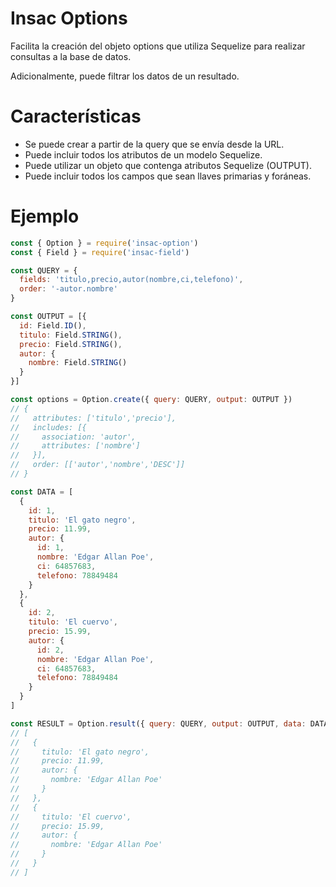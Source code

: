 # Insac Options
Facilita la creación del objeto options que utiliza Sequelize para realizar consultas a la base de datos.

Adicionalmente, puede filtrar los datos de un resultado.

# Características
- Se puede crear a partir de la query que se envía desde la URL.
- Puede incluir todos los atributos de un modelo Sequelize.
- Puede utilizar un objeto que contenga atributos Sequelize (OUTPUT).
- Puede incluir todos los campos que sean llaves primarias y foráneas.

# Ejemplo
``` js
const { Option } = require('insac-option')
const { Field } = require('insac-field')

const QUERY = {
  fields: 'titulo,precio,autor(nombre,ci,telefono)',
  order: '-autor.nombre'
}

const OUTPUT = [{
  id: Field.ID(),
  titulo: Field.STRING(),
  precio: Field.STRING(),
  autor: {
    nombre: Field.STRING()
  }
}]

const options = Option.create({ query: QUERY, output: OUTPUT })
// {
//   attributes: ['titulo','precio'],
//   includes: [{
//     association: 'autor',
//     attributes: ['nombre']
//   }],
//   order: [['autor','nombre','DESC']]
// }

const DATA = [
  {
    id: 1,
    titulo: 'El gato negro',
    precio: 11.99,
    autor: {
      id: 1,
      nombre: 'Edgar Allan Poe',
      ci: 64857683,
      telefono: 78849484
    }
  },
  {
    id: 2,
    titulo: 'El cuervo',
    precio: 15.99,
    autor: {
      id: 2,
      nombre: 'Edgar Allan Poe',
      ci: 64857683,
      telefono: 78849484
    }
  }
]

const RESULT = Option.result({ query: QUERY, output: OUTPUT, data: DATA })
// [
//   {
//     titulo: 'El gato negro',
//     precio: 11.99,
//     autor: {
//       nombre: 'Edgar Allan Poe'
//     }
//   },
//   {
//     titulo: 'El cuervo',
//     precio: 15.99,
//     autor: {
//       nombre: 'Edgar Allan Poe'
//     }
//   }
// ]
```
